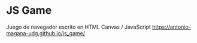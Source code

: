# JS Game

Juego de navegador escrito en HTML Canvas / JavaScript
https://antonio-magana-udg.github.io/js_game/
